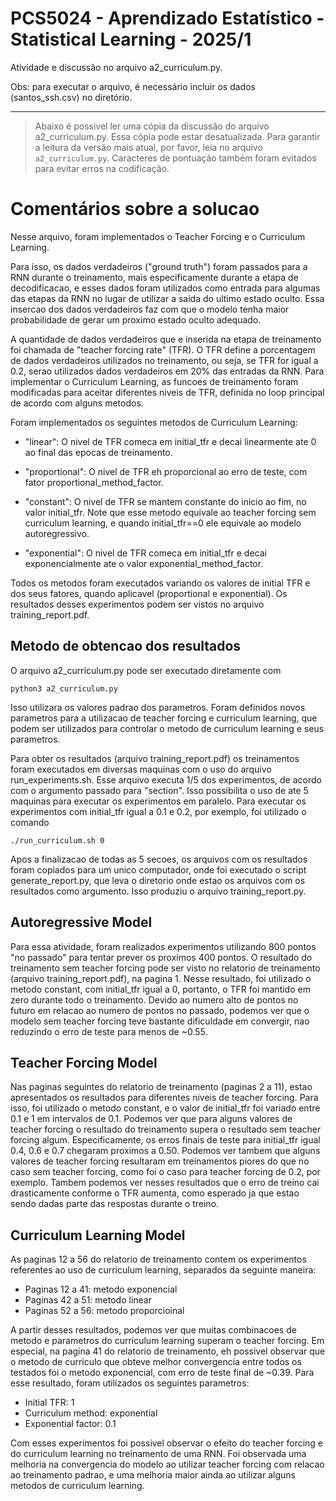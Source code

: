 # PCS5024 - Aprendizado Estatístico - Statistical Learning - 2025/1

Atividade e discussão no arquivo a2_curriculum.py.

Obs: para executar o arquivo, é necessário incluir os dados (santos_ssh.csv) no diretório.

---
> Abaixo é possivel ler uma cópia da discussão do arquivo a2_curriculum.py. Essa cópia pode estar desatualizada. Para garantir a leitura da versão mais atual, por favor, leia no arquivo `a2_curriculum.py`. Caracteres de pontuação também foram evitados para evitar erros na codificação.

# Comentários sobre a solucao

Nesse arquivo, foram implementados o Teacher Forcing e o Curriculum Learning.

Para isso, os dados verdadeiros ("ground truth") foram passados para a RNN durante o treinamento, mais especificamente durante a etapa de decodificacao, e esses dados foram utilizados como entrada para algumas das etapas da RNN no lugar de utilizar a saida do ultimo estado oculto. Essa insercao dos dados verdadeiros faz com que o modelo tenha maior probabilidade de gerar um proximo estado oculto adequado.

A quantidade de dados verdadeiros que e inserida na etapa de treinamento foi chamada de "teacher forcing rate" (TFR). O TFR define a porcentagem de dados verdadeiros utilizados no treinamento, ou seja, se TFR for igual a 0.2, serao utilizados dados verdadeiros em 20% das entradas da RNN. Para implementar o Curriculum Learning, as funcoes de treinamento foram modificadas para aceitar diferentes niveis de TFR, definida no loop principal de acordo com alguns metodos.

Foram implementados os seguintes metodos de Curriculum Learning:

- "linear": O nivel de TFR comeca em initial_tfr e decai linearmente ate 0 ao final das epocas de treinamento.

- "proportional": O nivel de TFR eh proporcional ao erro de teste, com fator proportional_method_factor.

- "constant": O nivel de TFR se mantem constante do inicio ao fim, no valor initial_tfr. Note que esse metodo equivale ao teacher forcing sem curriculum learning, e quando initial_tfr==0 ele equivale ao modelo autoregressivo.

- "exponential": O nivel de TFR comeca em initial_tfr e decai exponencialmente ate o valor exponential_method_factor.

Todos os metodos foram executados variando os valores de initial TFR e dos seus fatores, quando aplicavel (proportional e exponential). Os resultados desses experimentos podem ser vistos no arquivo training_report.pdf.

## Metodo de obtencao dos resultados

O arquivo a2_curriculum.py pode ser executado diretamente com

```
python3 a2_curriculum.py
```

Isso utilizara os valores padrao dos parametros. Foram definidos novos parametros para a utilizacao de teacher forcing e curriculum learning, que podem ser utilizados para controlar o metodo de curriculum learning e seus parametros.

Para obter os resultados (arquivo training_report.pdf) os treinamentos foram executados em diversas maquinas com o uso do arquivo run_experiments.sh. Esse arquivo executa 1/5 dos experimentos, de acordo com o argumento passado para "section". Isso possibilita o uso de ate 5 maquinas para executar os experimentos em paralelo. Para executar os experimentos com initial_tfr igual a 0.1 e 0.2, por exemplo, foi utilizado o comando 

```
./run_curriculum.sh 0 
```

Apos a finalizacao de todas as 5 secoes, os arquivos com os resultados foram copiados para um unico computador, onde foi executado o script generate_report.py, que leva o diretorio onde estao os arquivos com os resultados como argumento. Isso produziu o arquivo training_report.py.


## Autoregressive Model

Para essa atividade, foram realizados experimentos utilizando 800 pontos "no passado" para tentar prever os proximos 400 pontos. O resultado do treinamento sem teacher forcing pode ser visto no relatorio de treinamento (arquivo training_report.pdf), na pagina 1. Nesse resultado, foi utilizado o metodo constant, com initial_tfr igual a 0, portanto, o TFR foi mantido em zero durante todo o treinamento. Devido ao numero alto de pontos no futuro em relacao ao numero de pontos no passado, podemos ver que o modelo sem teacher forcing teve bastante dificuldade em convergir, nao reduzindo o erro de teste para menos de ~0.55.

## Teacher Forcing Model

Nas paginas seguintes do relatorio de treinamento (paginas 2 a 11), estao apresentados os resultados para diferentes niveis de teacher forcing. Para isso, foi utilizado o metodo constant, e o valor de initial_tfr foi variado entre 0.1 e 1 em intervalos de 0.1. Podemos ver que para alguns valores de teacher forcing o resultado do treinamento supera o resultado sem teacher forcing algum. Especificamente, os erros finais de teste para initial_tfr igual 0.4, 0.6 e 0.7 chegaram proximos a 0.50. Podemos ver tambem que alguns valores de teacher forcing resultaram em treinamentos piores do que no caso sem teacher forcing, como foi o caso para teacher forcing de 0.2, por exemplo. Tambem podemos ver nesses resultados que o erro de treino cai drasticamente conforme o TFR aumenta, como esperado ja que estao sendo dadas parte das respostas durante o treino.

## Curriculum Learning Model

As paginas 12 a 56 do relatorio de treinamento contem os experimentos referentes ao uso de curriculum learning, separados da seguinte maneira:

- Paginas 12 a 41: metodo exponencial
- Paginas 42 a 51: metodo linear
- Paginas 52 a 56: metodo proporcioinal

A partir desses resultados, podemos ver que muitas combinacoes de metodo e parametros do curriculum learning superam o teacher forcing. Em especial, na pagina 41 do relatorio de treinamento, eh possivel observar que o metodo de curriculo que obteve melhor convergencia entre todos os testados foi o metodo exponencial, com erro de teste final de ~0.39. Para esse resultado, foram utilizados os seguintes parametros:

- Initial TFR: 1
- Curriculum method: exponential
- Exponential factor: 0.1

Com esses experimentos foi possivel observar o efeito do teacher forcing e do curriculum learning no treinamento de uma RNN. Foi observada uma melhoria na convergencia do modelo ao utilizar teacher forcing com relacao ao treinamento padrao, e uma melhoria maior ainda ao utilizar alguns metodos de curriculum learning.

